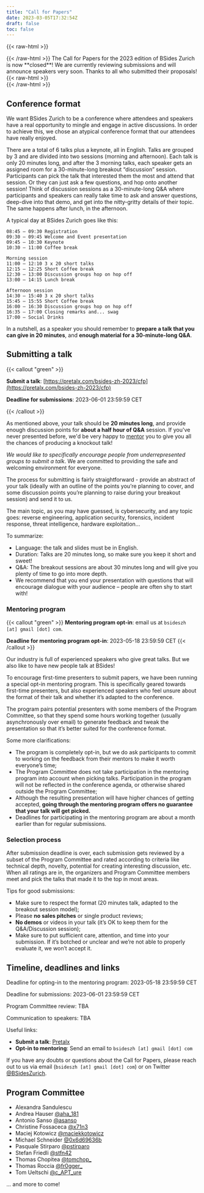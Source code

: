 ```yaml
---
title: "Call for Papers"
date: 2023-03-05T17:32:54Z
draft: false
toc: false
---
```


{{< raw-html >}}
<div class="bg-washed-red ph4 pv4 ma4 br3">
{{< /raw-html >}}
The Call for Papers for the 2023 edition of BSides Zurich is now **closed**!
We are currently reviewing submissions and will announce speakers very soon.
Thanks to all who submitted their proposals!
{{< raw-html >}}
</div>
{{< /raw-html >}}

## Conference format

We want BSides Zurich to be a conference where attendees and speakers have a
real opportunity to mingle and engage in active discussions. In order to achieve
this, we chose an atypical conference format that our attendees have really
enjoyed.

There are a total of 6 talks plus a keynote, all in English. Talks are grouped
by 3 and are divided into two sessions (morning and afternoon). Each talk is
only 20 minutes long, and after the 3 morning talks, each speaker gets an
assigned room for a 30-minute-long breakout “discussion” session. Participants
can pick the talk that interested them the most and attend that session. Or they
can just ask a few questions, and hop onto another session! Think of discussion
sessions as a 30-minute-long Q&A where participants and speakers can really take
time to ask and answer questions, deep-dive into that demo, and get into the
nitty-gritty details of their topic. The same happens after lunch, in the
afternoon.

A typical day at BSides Zurich goes like this:

```
08:45 – 09:30 Registration
09:30 – 09:45 Welcome and Event presentation
09:45 – 10:30 Keynote
10:30 – 11:00 Coffee break

Morning session
11:00 – 12:10 3 x 20 short talks
12:15 – 12:25 Short Coffee break
12:30 – 13:00 Discussion groups hop on hop off
13:00 – 14:15 Lunch break

Afternoon session
14:30 – 15:40 3 x 20 short talks
15:45 – 15:55 Short Coffee break
16:00 – 16:30 Discussion groups hop on hop off
16:35 – 17:00 Closing remarks and... swag
17:00 – Social Drinks
```

In a nutshell, as a speaker you should remember to **prepare a talk that you can
give in 20 minutes**, and **enough material for a 30-minute-long Q&A**.

## Submitting a talk

{{< callout "green" >}}

**Submit a talk**:
[https://pretalx.com/bsides-zh-2023/cfp](https://pretalx.com/bsides-zh-2023/cfp)

**Deadline for submissions**: 2023-06-01 23:59:59 CET

{{< /callout >}}

As mentioned above, your talk should be **20 minutes long**, and provide enough
discussion points for **about a half hour of Q&A** session. If you've never
presented before, we'd be very happy to [mentor](#mentoring-program) you to give
you all the chances of producing a knockout talk!

_We would like to specifically encourage people from underrepresented groups to
submit a talk_. We are committed to providing the safe and welcoming environment
for everyone.

The process for submitting is fairly straightforward - provide an abstract of
your talk (ideally with an outline of the points you’re planning to cover, and
some discussion points you’re planning to raise during your breakout session)
and send it to us.

The main topic, as you may have guessed, is cybersecurity, and any topic goes:
reverse engineering, application security, forensics, incident response, threat
intelligence, hardware exploitation…

To summarize:

- Language: the talk and slides must be in English.
- Duration: Talks are 20 minutes long, so make sure you keep it short and sweet!
- Q&A: The breakout sessions are about 30 minutes long and will give you plenty
  of time to go into more depth.
- We recommend that you end your presentation with questions that will encourage
  dialogue with your audience – people are often shy to start with!

### Mentoring program

{{< callout "green" >}} **Mentoring program opt-in**: email us at
`bsideszh [at] gmail [dot] com`.

**Deadline for mentoring program opt-in**: 2023-05-18 23:59:59 CET
{{< /callout >}}

Our industry is full of experienced speakers who give great talks. But we also
like to have new people talk at BSides!

To encourage first-time presenters to submit papers, we have been running a
special opt-in mentoring program. This is specifically geared towards first-time
presenters, but also experienced speakers who feel unsure about the format of
their talk and whether it’s adapted to the conference.

The program pairs potential presenters with some members of the Program
Committee, so that they spend some hours working together (usually
asynchronously over email) to generate feedback and tweak the presentation so
that it’s better suited for the conference format.

Some more clarifications:

- The program is completely opt-in, but we do ask participants to commit to
  working on the feedback from their mentors to make it worth everyone’s time;
- The Program Committee does not take participation in the mentoring program
  into account when picking talks. Participation in the program will not be
  reflected in the conference agenda, or otherwise shared outside the Program
  Committee;
- Although the resulting presentation will have higher chances of getting
  accepted, **going through the mentoring program offers no guarantee that your
  talk will get picked.**
- Deadlines for participating in the mentoring program are about a month earlier
  than for regular submissions.

### Selection process

After submission deadline is over, each submission gets reviewed by a subset of
the Program Committee and rated according to criteria like technical depth,
novelty, potential for creating interesting discussion, etc. When all ratings
are in, the organizers and Program Committee members meet and pick the talks
that made it to the top in most areas.

Tips for good submissions:

- Make sure to respect the format (20 minutes talk, adapted to the breakout
  session model);
- Please **no sales pitches** or single product reviews;
- **No demos** or videos in your talk (it’s OK to keep them for the
  Q&A/Discussion session);
- Make sure to put sufficient care, attention, and time into your submission. If
  it’s botched or unclear and we’re not able to properly evaluate it, we won’t
  accept it.

<!-- TODO: COMMUNICATION TO SPEAKERS DATE -->

## Timeline, deadlines and links

Deadline for opting-in to the mentoring program: 2023-05-18 23:59:59 CET

Deadline for submissions: 2023-06-01 23:59:59 CET

Program Committee review: TBA

Communication to speakers: TBA

Useful links:

- **Submit a talk**: [Pretalx](https://pretalx.com/bsides-zh-2023/cfp)
- **Opt-in to mentoring**: Send an email to `bsideszh [at] gmail [dot] com`

If you have any doubts or questions about the Call for Papers, please reach out
to us via email (`bsideszh [at] gmail [dot] com`) or on Twitter
[@BSidesZurich](https://twitter.com/BSidesZurich).

## Program Committee

- Alexandra Sandulescu
- Andrea Hauser [@aha_181](https://twitter.com/aha_181)
- Antonio Sanso [@asanso](https://twitter.com/asanso)
- Christine Fossaceca [@x71n3](https://twitter.com/x71n3)
- Maciej Kotowicz [@maciekkotowicz](https://twitter.com/maciekkotowicz)
- Michael Schneider [@0x6d69636b](https://twitter.com/0x6d69636b)
- Pasquale Stirparo [@pstirparo](https://twitter.com/pstirparo)
- Stefan Friedli [@stfn42](https://twitter.com/stfn42)
- Thomas Chopitea [@tomchop_](https://twitter.com/tomchop_)
- Thomas Roccia [@fr0gger_](https://twitter.com/fr0gger_)
- Tom Ueltschi [@c_APT_ure](https://twitter.com/c_APT_ure)

... and more to come!

